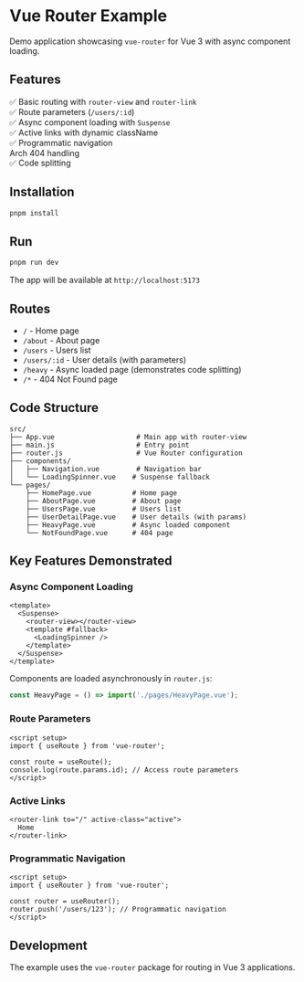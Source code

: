 # Vue Router Example

Demo application showcasing `vue-router` for Vue 3 with async component loading.

## Features

✅ Basic routing with `router-view` and `router-link`  
✅ Route parameters (`/users/:id`)  
✅ Async component loading with `Suspense`  
✅ Active links with dynamic className  
✅ Programmatic navigation  
 Arch 404 handling  
✅ Code splitting  

## Installation

```bash
pnpm install
```

## Run

```bash
pnpm run dev
```

The app will be available at `http://localhost:5173`

## Routes

- `/` - Home page
- `/about` - About page
- `/users` - Users list
- `/users/:id` - User details (with parameters)
- `/heavy` - Async loaded page (demonstrates code splitting)
- `/*` - 404 Not Found page

## Code Structure

```
src/
├── App.vue                    # Main app with router-view
├── main.js                    # Entry point
├── router.js                  # Vue Router configuration
├── components/
│   ├── Navigation.vue         # Navigation bar
│   └── LoadingSpinner.vue    # Suspense fallback
└── pages/
    ├── HomePage.vue          # Home page
    ├── AboutPage.vue         # About page
    ├── UsersPage.vue         # Users list
    ├── UserDetailPage.vue    # User details (with params)
    ├── HeavyPage.vue         # Async loaded component
    └── NotFoundPage.vue      # 404 page
```

## Key Features Demonstrated

### Async Component Loading

```vue
<template>
  <Suspense>
    <router-view></router-view>
    <template #fallback>
      <LoadingSpinner />
    </template>
  </Suspense>
</template>
```

Components are loaded asynchronously in `router.js`:
```js
const HeavyPage = () => import('./pages/HeavyPage.vue');
```

### Route Parameters

```vue
<script setup>
import { useRoute } from 'vue-router';

const route = useRoute();
console.log(route.params.id); // Access route parameters
</script>
```

### Active Links

```vue
<router-link to="/" active-class="active">
  Home
</router-link>
```

### Programmatic Navigation

```vue
<script setup>
import { useRouter } from 'vue-router';

const router = useRouter();
router.push('/users/123'); // Programmatic navigation
</script>
```

## Development

The example uses the `vue-router` package for routing in Vue 3 applications.
